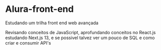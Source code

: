# Alura-front-end
 Estudando um trilha front end web avançada


Revisando conceitos de JavaScript, aprofundando conceitos no React.js
estudando Next.js 13, e se possivel talvez ver um pouco de SQL e como criar e consumir API's